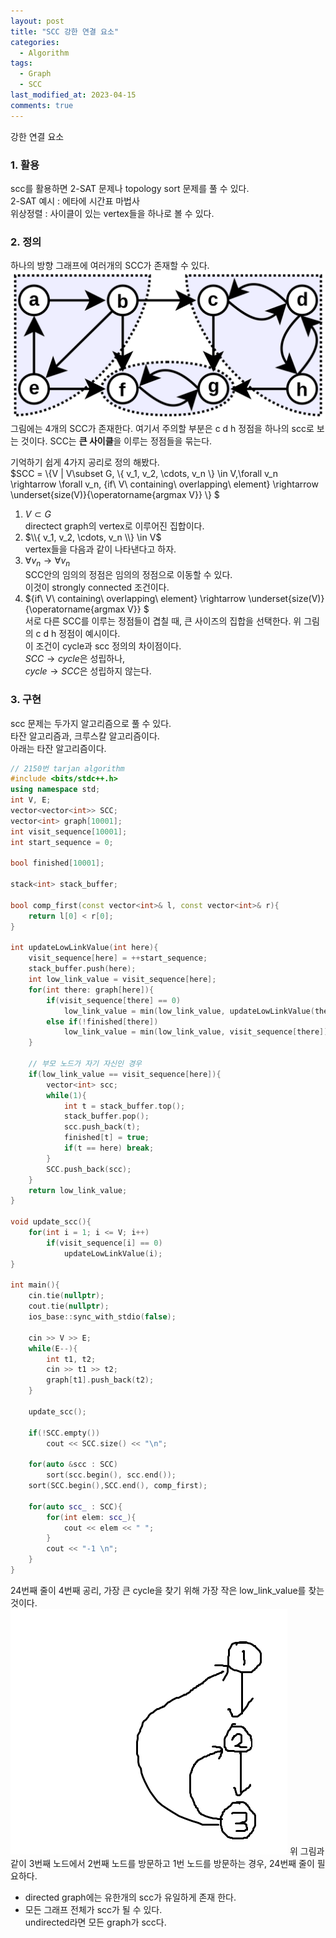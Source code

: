 ```yaml
---
layout: post
title: "SCC 강한 연결 요소"
categories:
  - Algorithm 
tags:
  - Graph
  - SCC
last_modified_at: 2023-04-15
comments: true
---
```

강한 연결 요소  

### 1. 활용  
scc를 활용하면 2-SAT 문제나 topology sort 문제를 풀 수 있다.  
2-SAT 예시 : 에타에 시간표 마법사  
위상정렬 : 사이클이 있는 vertex들을 하나로 볼 수 있다.  

### 2. 정의
하나의 방향 그래프에 여러개의 SCC가 존재할 수 있다.  
![SCC](/assets/img/computer/algorithm/SCC/SCC.png)
그림에는 4개의 SCC가 존재한다. 여기서 주의할 부분은 c d h 정점을 하나의 scc로 보는 것이다. SCC는 **큰 사이클**을 이루는 정점들을 묶는다.   

기억하기 쉽게 4가지 공리로 정의 해봤다.  
$SCC = \\{V \| V\subset G, \\{ v_1, v_2, \cdots, v_n \\} \in V,\forall v_n \rightarrow \forall v_n, {if\ V\ containing\ overlapping\ element} \rightarrow \underset{size(V)}{\operatorname{argmax V}}  \\} $
1. $V\subset G$  
directect graph의 vertex로 이루어진 집합이다.  
2. $\\{ v_1, v_2, \cdots, v_n \\} \in V$  
vertex들을 다음과 같이 나타낸다고 하자. 
3. $\forall v_n \rightarrow \forall v_n$  
SCC안의 임의의 정점은 임의의 정점으로 이동할 수 있다.  
이것이 strongly connected 조건이다.
4. ${if\ V\ containing\ overlapping\ element} \rightarrow \underset{size(V)}{\operatorname{argmax V}} $  
서로 다른 SCC를 이루는 정점들이 겹칠 때, 큰 사이즈의 집합을 선택한다. 위 그림의 c d h 정점이 예시이다.  
이 조건이 cycle과 scc 정의의 차이점이다.  
$SCC \rightarrow cycle$은 성립하나,  
$cycle \rightarrow SCC$은 성립하지 않는다.  

### 3. 구현
scc 문제는 두가지 알고리즘으로 풀 수 있다.  
타잔 알고리즘과, 크루스칼 알고리즘이다.  
아래는 타잔 알고리즘이다.
``` c++
// 2150번 tarjan algorithm
#include <bits/stdc++.h>
using namespace std;
int V, E;
vector<vector<int>> SCC;
vector<int> graph[10001];
int visit_sequence[10001];
int start_sequence = 0;

bool finished[10001];

stack<int> stack_buffer;

bool comp_first(const vector<int>& l, const vector<int>& r){
    return l[0] < r[0];
}

int updateLowLinkValue(int here){
    visit_sequence[here] = ++start_sequence;
    stack_buffer.push(here);
    int low_link_value = visit_sequence[here];
    for(int there: graph[here]){
        if(visit_sequence[there] == 0)
            low_link_value = min(low_link_value, updateLowLinkValue(there)); // 4번 공리를 만족 시키기 위해 
        else if(!finished[there])
            low_link_value = min(low_link_value, visit_sequence[there]); // 이미 scc가 된 원소는 무시한다. if(finished[there]) continue;로 해도 됨.
    }

    // 부모 노드가 자기 자신인 경우
    if(low_link_value == visit_sequence[here]){
        vector<int> scc;
        while(1){
            int t = stack_buffer.top();
            stack_buffer.pop();
            scc.push_back(t);
            finished[t] = true;
            if(t == here) break;
        }
        SCC.push_back(scc);
    }
    return low_link_value;
}

void update_scc(){
    for(int i = 1; i <= V; i++)
        if(visit_sequence[i] == 0)
            updateLowLinkValue(i);
}

int main(){
    cin.tie(nullptr);
    cout.tie(nullptr);
    ios_base::sync_with_stdio(false);

    cin >> V >> E;
    while(E--){
        int t1, t2;
        cin >> t1 >> t2;
        graph[t1].push_back(t2);
    }

    update_scc();
    
    if(!SCC.empty())
        cout << SCC.size() << "\n";

    for(auto &scc : SCC)
        sort(scc.begin(), scc.end());
    sort(SCC.begin(),SCC.end(), comp_first);
    
    for(auto scc_ : SCC){
        for(int elem: scc_){
            cout << elem << " ";
        }
        cout << "-1 \n";
    }
}
```
24번째 줄이 4번째 공리, 가장 큰 cycle을 찾기 위해 가장 작은 low_link_value를 찾는 것이다.  
![axiom4](/assets/img/computer/algorithm/SCC/axiom4.png)
위 그림과 같이 3번째 노드에서 2번째 노드를 방문하고 1번 노드를 방문하는 경우, 24번째 줄이 필요하다.  

- directed graph에는 유한개의 scc가 유일하게 존재 한다.    
- 모든 그래프 전체가 scc가 될 수 있다.  
undirected라면 모든 graph가 scc다.  
